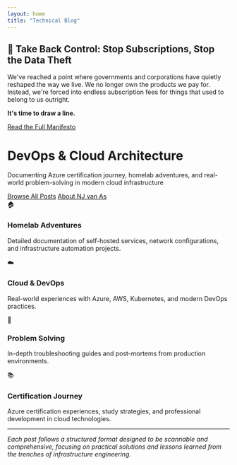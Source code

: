 ```yaml
---
layout: home
title: "Technical Blog"
---
```


<div class="manifesto-banner">
  <div class="manifesto-content">
    <h2>📢 Take Back Control: Stop Subscriptions, Stop the Data Theft</h2>
    <p>We've reached a point where governments and corporations have quietly reshaped the way we live. We no longer own the products we pay for. Instead, we're forced into endless subscription fees for things that used to belong to us outright.</p>
    <p><strong>It's time to draw a line.</strong></p>
    <div class="manifesto-cta">
      <a href="/Blog/2020/01/01/take-back-control-manifesto/" class="btn btn-primary">Read the Full Manifesto</a>
    </div>
  </div>
</div>

<div class="hero-section">
  <h1>DevOps & Cloud Architecture</h1>
  <p class="lead">Documenting Azure certification journey, homelab adventures, and real-world problem-solving in modern cloud infrastructure</p>
  <div class="cta-buttons">
    <a href="/Blog/archive/" class="btn btn-primary">Browse All Posts</a>
    <a href="/Blog/about/" class="btn btn-secondary">About NJ van As</a>
  </div>
</div>

<div class="content-sections">
  <div class="section-card">
    <div class="section-icon">🏠</div>
    <h3>Homelab Adventures</h3>
    <p>Detailed documentation of self-hosted services, network configurations, and infrastructure automation projects.</p>
  </div>
  
  <div class="section-card">
    <div class="section-icon">☁️</div>
    <h3>Cloud & DevOps</h3>
    <p>Real-world experiences with Azure, AWS, Kubernetes, and modern DevOps practices.</p>
  </div>
  
  <div class="section-card">
    <div class="section-icon">🔧</div>
    <h3>Problem Solving</h3>
    <p>In-depth troubleshooting guides and post-mortems from production environments.</p>
  </div>
  
  <div class="section-card">
    <div class="section-icon">📚</div>
    <h3>Certification Journey</h3>
    <p>Azure certification experiences, study strategies, and professional development in cloud technologies.</p>
  </div>
</div>

---

*Each post follows a structured format designed to be scannable and comprehensive, focusing on practical solutions and lessons learned from the trenches of infrastructure engineering.*